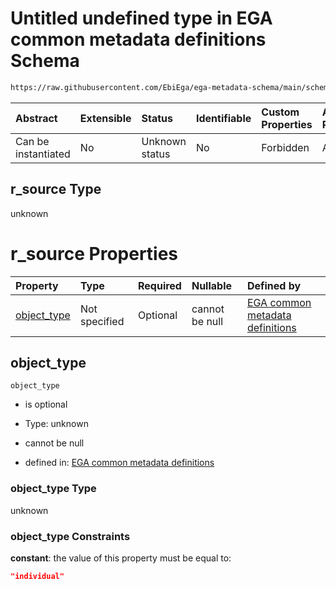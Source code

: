 # Untitled undefined type in EGA common metadata definitions Schema

```txt
https://raw.githubusercontent.com/EbiEga/ega-metadata-schema/main/schemas/EGA.common-definitions.json#/definitions/r-source-individual/properties/r_source
```



| Abstract            | Extensible | Status         | Identifiable | Custom Properties | Additional Properties | Access Restrictions | Defined In                                                                                           |
| :------------------ | :--------- | :------------- | :----------- | :---------------- | :-------------------- | :------------------ | :--------------------------------------------------------------------------------------------------- |
| Can be instantiated | No         | Unknown status | No           | Forbidden         | Allowed               | none                | [EGA.common-definitions.json\*](../../../schemas/EGA.common-definitions.json "open original schema") |

## r\_source Type

unknown

# r\_source Properties

| Property                     | Type          | Required | Nullable       | Defined by                                                                                                                                                                                                                                                                                                             |
| :--------------------------- | :------------ | :------- | :------------- | :--------------------------------------------------------------------------------------------------------------------------------------------------------------------------------------------------------------------------------------------------------------------------------------------------------------------- |
| [object\_type](#object_type) | Not specified | Optional | cannot be null | [EGA common metadata definitions](ega-12-definitions-relationship-source-individual-properties-r_source-properties-object_type.md "https://raw.githubusercontent.com/EbiEga/ega-metadata-schema/main/schemas/EGA.common-definitions.json#/definitions/r-source-individual/properties/r_source/properties/object_type") |

## object\_type



`object_type`

*   is optional

*   Type: unknown

*   cannot be null

*   defined in: [EGA common metadata definitions](ega-12-definitions-relationship-source-individual-properties-r_source-properties-object_type.md "https://raw.githubusercontent.com/EbiEga/ega-metadata-schema/main/schemas/EGA.common-definitions.json#/definitions/r-source-individual/properties/r_source/properties/object_type")

### object\_type Type

unknown

### object\_type Constraints

**constant**: the value of this property must be equal to:

```json
"individual"
```
